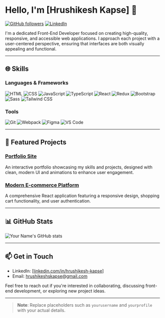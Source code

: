 # Hello, I'm [Hrushikesh Kapse] 👋

[![GitHub followers]([https://img.shields.io/github/followers/yourusername?label=Follow&style=social)](https://github.com/yourusername](https://github.com/Hrushi-00))
[![LinkedIn]([https://img.shields.io/badge/LinkedIn-blue?logo=linkedin&logoColor=white)](https://www.linkedin.com/in/yourprofile/](https://www.linkedin.com/in/hrushikesh-kapse/))

I'm a dedicated Front-End Developer focused on creating high-quality, responsive, and accessible web applications. I approach each project with a user-centered perspective, ensuring that interfaces are both visually appealing and functional.

---

## 🌐 Skills

### Languages & Frameworks
![HTML](https://img.shields.io/badge/HTML5-E34F26?style=for-the-badge&logo=html5&logoColor=white)
![CSS](https://img.shields.io/badge/CSS3-1572B6?style=for-the-badge&logo=css3&logoColor=white)
![JavaScript](https://img.shields.io/badge/JavaScript-F7DF1E?style=for-the-badge&logo=javascript&logoColor=black)
![TypeScript](https://img.shields.io/badge/TypeScript-007ACC?style=for-the-badge&logo=typescript&logoColor=white)
![React](https://img.shields.io/badge/React-20232A?style=for-the-badge&logo=react&logoColor=61DAFB)
![Redux](https://img.shields.io/badge/Redux-764ABC?style=for-the-badge&logo=redux&logoColor=white)
![Bootstrap](https://img.shields.io/badge/Bootstrap-563D7C?style=for-the-badge&logo=bootstrap&logoColor=white)
![Sass](https://img.shields.io/badge/Sass-CC6699?style=for-the-badge&logo=sass&logoColor=white)
![Tailwind CSS](https://img.shields.io/badge/Tailwind_CSS-38B2AC?style=for-the-badge&logo=tailwind-css&logoColor=white)

### Tools
![Git](https://img.shields.io/badge/Git-F05032?style=for-the-badge&logo=git&logoColor=white)
![Webpack](https://img.shields.io/badge/Webpack-8DD6F9?style=for-the-badge&logo=webpack&logoColor=black)
![Figma](https://img.shields.io/badge/Figma-F24E1E?style=for-the-badge&logo=figma&logoColor=white)
![VS Code](https://img.shields.io/badge/VS_Code-0078D4?style=for-the-badge&logo=visual-studio-code&logoColor=white)

---

## 📁 Featured Projects
### [Portfolio Site]([https://github.com/yourusername/Portfolio](https://portfolioo-flame.vercel.app/))
An interactive portfolio showcasing my skills and projects, designed with clean, modern UI and animations to enhance user engagement.

### [Modern E-commerce Platform]([https://github.com/yourusername/E-commerce](https://ecommerce-eight-liart-90.vercel.app/))
A comprehensive React application featuring a responsive design, shopping cart functionality, and user authentication.


---

## 📊 GitHub Stats

![Your Name's GitHub stats](https://github-readme-stats.vercel.app/api?username=yourusername&show_icons=true&theme=default)

---

## 📫 Get in Touch

- LinkedIn: [[linkedin.com/in/hrushikesh-kapse](https://www.linkedin.com/in/hrushikesh-kapse/)]
- Email: [hrushikeshskapse@gmail.com](hrushikeshskapse@gmail.com)

Feel free to reach out if you're interested in collaborating, discussing front-end development, or exploring new project ideas.

---

> **Note**: Replace placeholders such as `yourusername` and `yourprofile` with your actual details.
